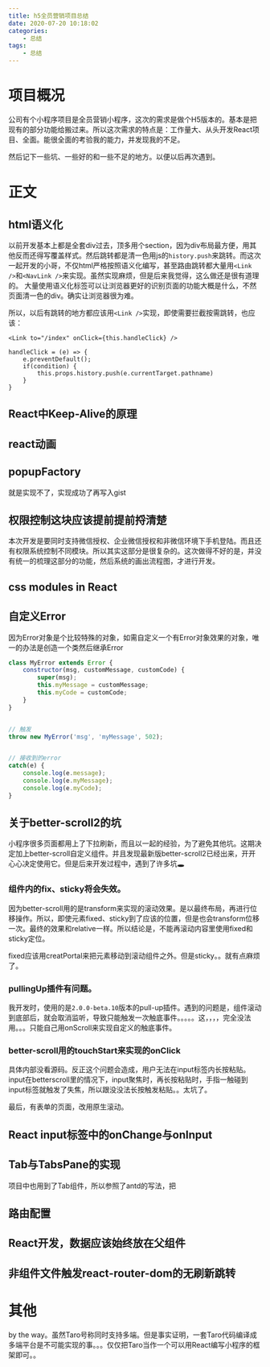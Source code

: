 ```yaml
---
title: h5全员营销项目总结
date: 2020-07-20 10:18:02
categories: 
    - 总结
tags: 
    - 总结
---
```


# 项目概况

公司有个小程序项目是全员营销小程序，这次的需求是做个H5版本的。基本是把现有的部分功能给搬过来。所以这次需求的特点是：工作量大、从头开发React项目、全面。能很全面的考验我的能力，并发现我的不足。

然后记下一些坑、一些好的和一些不足的地方。以便以后再次遇到。


# 正文

## html语义化

以前开发基本上都是全套div过去，顶多用个section，因为div布局最方便，用其他反而还得写覆盖样式。然后跳转都是清一色用js的`history.push`来跳转。而这次一起开发的小哥，不仅html严格按照语义化编写，甚至路由跳转都大量用`<Link />`和`<NavLink />`来实现。虽然实现麻烦，但是后来我觉得，这么做还是很有道理的。
大量使用语义化标签可以让浏览器更好的识别页面的功能大概是什么，不然页面清一色的div。确实让浏览器很为难。

所以，以后有跳转的地方都应该用`<Link />`实现，即使需要拦截按需跳转，也应该：

```
<Link to="/index" onClick={this.handleClick} />

handleClick = (e) => {
	e.preventDefault();
	if(condition) {
		this.props.history.push(e.currentTarget.pathname)
	}
}
```

## React中Keep-Alive的原理



## react动画



## popupFactory

就是实现不了，实现成功了再写入gist

## 权限控制这块应该提前提前捋清楚

本次开发是要同时支持微信授权、企业微信授权和非微信环境下手机登陆。而且还有权限系统控制不同模块。所以其实这部分是很复杂的。这次做得不好的是，并没有统一的梳理这部分的功能，然后系统的画出流程图，才进行开发。

## css modules in React

## 自定义Error

因为Error对象是个比较特殊的对象，如需自定义一个有Error对象效果的对象，唯一的办法是创造一个类然后继承Error

```javascript
class MyError extends Error {
	constructor(msg, customMessage, customCode) {
		super(msg);
		this.myMessage = customMessage;
		this.myCode = customCode;
	}
}


// 触发
throw new MyError('msg', 'myMessage', 502);


// 接收到的error
catch(e) {
	console.log(e.message);
	console.log(e.myMessage);
	console.log(e.myCode);
}

```

## 关于better-scroll2的坑

小程序很多页面都用上了下拉刷新，而且以一起的经验，为了避免其他坑。这期决定加上better-scroll自定义组件。并且发现最新版better-scroll2已经出来，开开心心决定使用它。但是后来开发过程中，遇到了许多坑🕳

###  组件内的fix、sticky将会失效。

因为better-scroll用的是transform来实现的滚动效果。是以最终布局，再进行位移操作。所以，即使元素fixed、sticky到了应该的位置，但是也会transform位移一次。最终的效果和relative一样。所以结论是，不能再滚动内容里使用fixed和sticky定位。

fixed应该用creatPortal来把元素移动到滚动组件之外。但是sticky。。就有点麻烦了。

### pullingUp插件有问题。

我开发时，使用的是`2.0.0-beta.10`版本的pull-up插件。遇到的问题是，组件滚动到底部后，就会取消监听，导致只能触发一次触底事件。。。。。这，，，，完全没法用。。。只能自己用onScroll来实现自定义的触底事件。

### better-scroll用的touchStart来实现的onClick

具体内部没看源码。反正这个问题会造成，用户无法在input标签内长按粘贴。input在betterscroll里的情况下，input聚焦时，再长按粘贴时，手指一触碰到input标签就触发了失焦，所以跟没没法长按触发粘贴。。太坑了。

最后，有表单的页面，改用原生滚动。

## React input标签中的onChange与onInput

## Tab与TabsPane的实现

项目中也用到了Tab组件，所以参照了antd的写法，把

## 路由配置

## React开发，数据应该始终放在父组件

## 非组件文件触发react-router-dom的无刷新跳转

# 其他

by the way。虽然Taro号称同时支持多端。但是事实证明，一套Taro代码编译成多端平台是不可能实现的事。。。仅仅把Taro当作一个可以用React编写小程序的框架即可。。